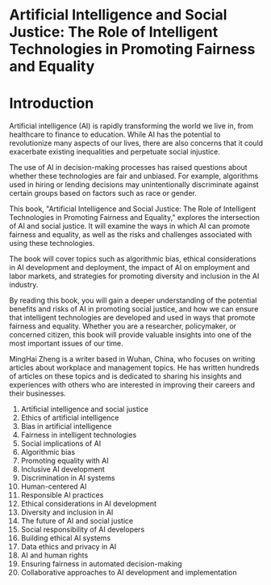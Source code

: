 # Artificial Intelligence and Social Justice: The Role of Intelligent Technologies in Promoting Fairness and Equality

# Introduction

Artificial intelligence (AI) is rapidly transforming the world we live in, from healthcare to finance to education. While AI has the potential to revolutionize many aspects of our lives, there are also concerns that it could exacerbate existing inequalities and perpetuate social injustice.

The use of AI in decision-making processes has raised questions about whether these technologies are fair and unbiased. For example, algorithms used in hiring or lending decisions may unintentionally discriminate against certain groups based on factors such as race or gender.

This book, "Artificial Intelligence and Social Justice: The Role of Intelligent Technologies in Promoting Fairness and Equality," explores the intersection of AI and social justice. It will examine the ways in which AI can promote fairness and equality, as well as the risks and challenges associated with using these technologies.

The book will cover topics such as algorithmic bias, ethical considerations in AI development and deployment, the impact of AI on employment and labor markets, and strategies for promoting diversity and inclusion in the AI industry.

By reading this book, you will gain a deeper understanding of the potential benefits and risks of AI in promoting social justice, and how we can ensure that intelligent technologies are developed and used in ways that promote fairness and equality. Whether you are a researcher, policymaker, or concerned citizen, this book will provide valuable insights into one of the most important issues of our time.

MingHai Zheng is a writer based in Wuhan, China, who focuses on writing articles about workplace and management topics. He has written hundreds of articles on these topics and is dedicated to sharing his insights and experiences with others who are interested in improving their careers and their businesses.



1. Artificial intelligence and social justice
2. Ethics of artificial intelligence
3. Bias in artificial intelligence
4. Fairness in intelligent technologies
5. Social implications of AI
6. Algorithmic bias
7. Promoting equality with AI
8. Inclusive AI development
9. Discrimination in AI systems
10. Human-centered AI
11. Responsible AI practices
12. Ethical considerations in AI development
13. Diversity and inclusion in AI
14. The future of AI and social justice
15. Social responsibility of AI developers
16. Building ethical AI systems
17. Data ethics and privacy in AI
18. AI and human rights
19. Ensuring fairness in automated decision-making
20. Collaborative approaches to AI development and implementation


